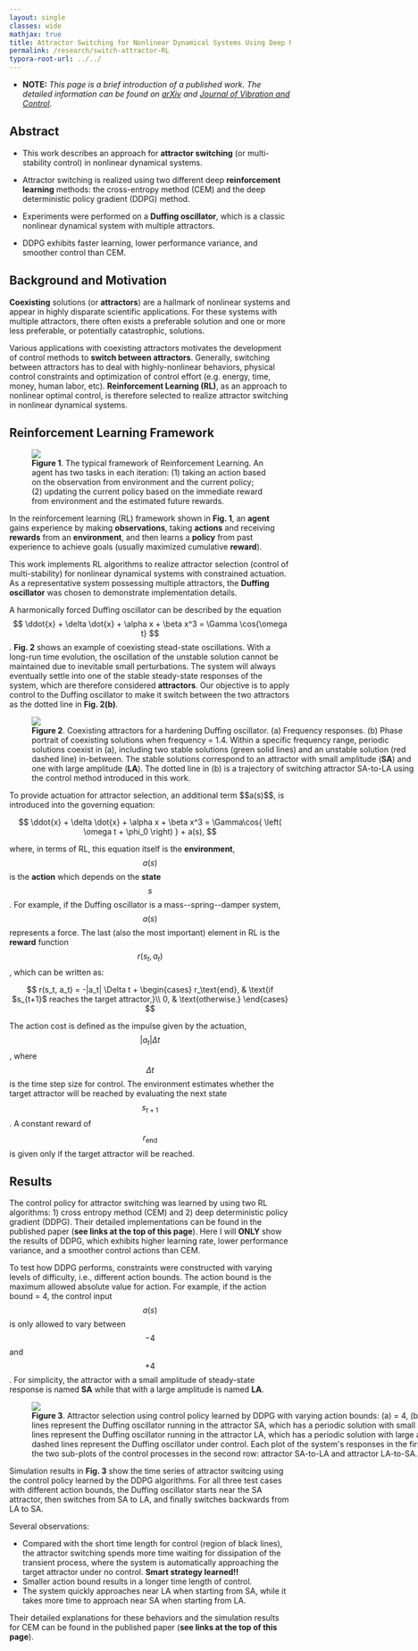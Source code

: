 ```yaml
---
layout: single
classes: wide
mathjax: true
title: Attractor Switching for Nonlinear Dynamical Systems Using Deep Reinforcement Learning
permalink: /research/switch-attractor-RL
typora-root-url: ../../
---
```


* **NOTE:** *This page is a brief introduction of a published work. The detailed information can be found on [arXiv](https://arxiv.org/abs/1909.10500) and [Journal of Vibration and Control](https://journals.sagepub.com/doi/abs/10.1177/1077546320930144).*

## Abstract

* This work describes an approach for **attractor switching** (or multi-stability control) in nonlinear dynamical systems. 

* Attractor switching is realized using two different deep **reinforcement learning** methods: the cross-entropy method (CEM) and the deep deterministic policy gradient (DDPG) method. 

* Experiments were performed on a **Duffing oscillator**, which is a classic nonlinear dynamical system with multiple attractors. 

* DDPG exhibits faster learning, lower performance variance, and smoother control than CEM. 

## Background and Motivation

**Coexisting** solutions (or **attractors**) are a hallmark of nonlinear systems and appear in highly disparate scientific applications. For these systems with multiple attractors, there often exists a preferable solution and one or more less preferable, or potentially catastrophic, solutions. 

Various applications with coexisting attractors motivates the development of control methods to **switch between attractors**. Generally, switching between attractors has to deal with highly-nonlinear behaviors, physical control constraints and optimization of control effort (e.g. energy, time, money, human labor, etc). **Reinforcement Learning (RL)**, as an approach to nonlinear optimal control, is therefore selected to realize attractor switching in nonlinear dynamical systems. 

## Reinforcement Learning Framework

<figure style="width: 420px" class="align-right">
	<a href="/assets/images/research/duffing/RL_schematic.png"><img src="/assets/images/research/duffing/RL_schematic.png"></a>
	<figcaption><b>Figure 1</b>. The typical framework of Reinforcement Learning. An agent has two tasks in each iteration: (1) taking an action based on the observation from environment and the current policy; (2) updating the current policy based on the immediate reward from environment and the estimated future rewards.</figcaption>
</figure>

In the reinforcement learning (RL) framework shown in **Fig. 1**, an **agent** gains experience by making **observations**, taking **actions** and receiving **rewards** from an **environment**, and then learns a **policy** from past experience to achieve goals (usually maximized cumulative **reward**). 

This work implements RL algorithms to realize attractor selection (control of multi-stability) for nonlinear dynamical systems with constrained actuation. As a representative system possessing multiple attractors, the **Duffing oscillator** was chosen to demonstrate implementation details. 

A harmonically forced Duffing oscillator can be described by the equation $$ \ddot{x} + \delta \dot{x} + \alpha x + \beta x^3 = \Gamma \cos{\omega t} $$. **Fig. 2** shows an example of coexisting stead-state oscillations. With a long-run time evolution, the oscillation of the unstable solution cannot be maintained due to inevitable small perturbations. The system will always eventually settle into one of the stable steady-state responses of the system, which are therefore considered **attractors**. Our objective is to apply control to the Duffing oscillator to make it switch between the two attractors as the dotted line in **Fig. 2(b)**. 

<figure style="width: 700px" class="align-center">
	<a href="/assets/images/research/duffing/Duffing.png"><img src="/assets/images/research/duffing/Duffing.png"></a>
	<figcaption><b>Figure 2</b>. Coexisting attractors for a hardening Duffing oscillator. (a) Frequency responses. (b) Phase portrait of coexisting solutions when frequency = 1.4. Within a specific frequency range, periodic solutions coexist in (a), including two stable solutions (green solid lines) and an unstable solution (red dashed line) in-between. The stable solutions correspond to an attractor with small amplitude (<b>SA</b>) and one with large amplitude (<b>LA</b>). The dotted line in (b) is a trajectory of switching attractor SA-to-LA using the control method introduced in this work.</figcaption>
</figure>
To provide actuation for attractor selection, an additional term $$a(s)$$, is introduced into the governing equation:

$$
	\ddot{x} + \delta \dot{x} + \alpha x + \beta x^3 = \Gamma\cos{ \left( \omega t + \phi_0 \right) } + a(s),
$$

where, in terms of RL, this equation itself is the **environment**, $$a(s)$$ is the **action** which depends on the **state** $$s$$. For example, if the Duffing oscillator is a mass--spring--damper system, $$a(s)$$ represents a force. The last (also the most important) element in RL is the **reward** function $$r(s_t, a_t)$$, which can be written as:

$$
r(s_t, a_t) = -|a_t| \Delta t +
	\begin{cases}
		r_\text{end}, & \text{if $s_{t+1}$ reaches the target attractor,}\\
		0,     & \text{otherwise.}
	\end{cases}
$$

The action cost is defined as the impulse given by the actuation, $$ \lvert a_t \rvert \Delta t$$, where $$\Delta t$$ is the time step size for control. The environment estimates whether the target attractor will be reached by evaluating the next state $$s_{t+1}$$. A constant reward of $$r_\text{end}$$ is given only if the target attractor will be reached.

## Results

The control policy for attractor switching was learned by using two RL algorithms: 1) cross entropy method (CEM) and 2) deep deterministic policy gradient (DDPG). Their detailed implementations can be found in the published paper (**see links at the top of this page**). Here I will **ONLY** show the results of DDPG, which exhibits higher learning rate, lower performance variance, and a smoother control actions than CEM. 

To test how DDPG performs, constraints were constructed with varying levels of difficulty, i.e., different action bounds. The action bound is the maximum allowed absolute value for action. For example, if the action bound = 4, the control input $$a(s)$$ is only allowed to vary between $$-4$$ and $$+4$$. For simplicity, the attractor with a small amplitude of steady-state response is named **SA** while that with a large amplitude is named **LA**.

<figure style="width: 850px" class="align-center">
	<a href="/assets/images/research/duffing/DDPG.png"><img src="/assets/images/research/duffing/DDPG.png"></a>
	<figcaption><b>Figure 3</b>. Attractor selection using control policy learned by DDPG with varying action bounds: (a) = 4, (b) = 2, (c) = 1. The blue lines represent the Duffing oscillator running in the attractor SA, which has a periodic solution with small amplitude. The orange lines represent the Duffing oscillator running in the attractor LA, which has a periodic solution with large amplitude. The black dashed lines represent the Duffing oscillator under control. Each plot of the system's responses in the first row corresponds to the two sub-plots of the control processes in the second row: attractor SA-to-LA and attractor LA-to-SA. </figcaption>
</figure>

Simulation results in **Fig. 3** show the time series of attractor switcing using the control policy learned by the DDPG algorithms. For all three test cases with different action bounds, the Duffing oscillator starts near the SA attractor, then switches from SA to LA, and finally switches backwards from LA to SA.

Several observations:
* Compared with the short time length for control (region of black lines), the attractor switching spends more time waiting for dissipation of the transient process, where the system is automatically approaching the target attractor under no control. **Smart strategy learned!!**
* Smaller action bound results in a longer time length of control.
* The system quickly approaches near LA when starting from SA, while it takes more time to approach near SA when starting from LA.

Their detailed explanations for these behaviors and the simulation results for CEM can be found in the published paper (**see links at the top of this page**).





